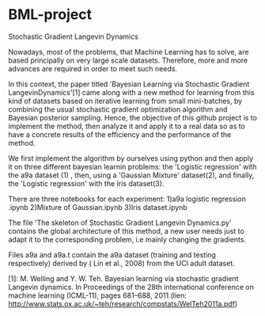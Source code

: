 # BML-project
Stochastic Gradient Langevin Dynamics



Nowadays, most of the problems, that Machine Learning has to solve, are based principally on very large scale datasets. Therefore, more and more advances are required in order to meet such needs.

In this context, the paper titled 'Bayesian Learning via Stochastic Gradient LangevinDynamics'[1] came along with a new method for learning from this kind of datasets based on iterative learning from small mini-batches, by combining the usual stochastic gradient optimization algorithm and Bayesian posterior sampling.
Hence, the objective of this github project is to implement the method, then analyze it and apply it to a real data so as to have a concrete results of the efficiency and the performance of the method.

We first implement the algorithm by ourselves using python and then apply it on three different bayesian learnin problems:  the 'Logistic regression' with the a9a dataset (1) ,  then, using a 'Gaussian Mixture' dataset(2), and finally, the 'Logistic regression' with the Iris dataset(3).

There are three notebooks for each experiment:
1)a9a logistic regression .ipynb
2)Mixture of Gaussian.ipynb
3)Iris dataset.ipynb

The file 'The skeleton of Stochastic Gradient Langevin Dynamics.py' contains the global architecture of this method, a new user needs just to adapt it to the corresponding problem, i.e mainly changing the gradients.

Files a9a and a9a.t contain the a9a dataset (training and testing respectively) derived by ( Lin et al., 2008) from the UCI adult dataset.


[1]: M. Welling and Y. W. Teh. Bayesian learning via stochastic gradient Langevin dynamics. In Proceedings of the 28th international conference on machine learning (ICML-11),
pages 681–688, 2011.(lien: http://www.stats.ox.ac.uk/~teh/research/compstats/WelTeh2011a.pdf)
